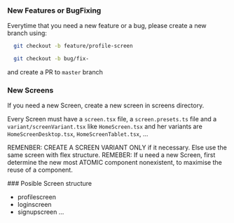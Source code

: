 ### New Features or BugFixing

Everytime that you need a new feature or a bug, please create a new branch using:

```sh
  git checkout -b feature/profile-screen
```

```sh
  git checkout -b bug/fix-
```

and create a PR to `master` branch

### New Screens

If you need a new Screen, create a new screen in screens directory.

Every Screen must have a `screen.tsx` file, a `screen.presets.ts` file and a `variant/screenVariant.tsx` like `HomeScreen.tsx` and her variants are `HomeScreenDesktop.tsx`, `HomeScreenTablet.tsx`, ...

REMENBER: CREATE A SCREEN VARIANT ONLY if it necessary. Else use the same screen with flex structure.
REMEBER: If u need a new Screen, first determine the new most ATOMIC component nonexistent, to maximise the reuse of a component.

### Posible Screen structure

- profilescreen
- loginscreen
- signupscreen
...
